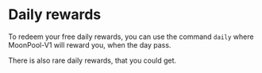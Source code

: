 # Daily rewards
To redeem your free daily rewards, you can use the command `daily` where MoonPool-V1 will reward you, when the day pass.

There is also rare daily rewards, that you could get.
